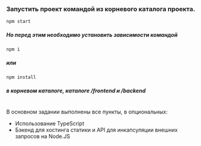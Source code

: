 ### Запустить проект командой из корневого каталога проекта.
```
npm start
```

##### Но перед этим необходимо установить зависимости командой
```
npm i
```  
##### или 
```
npm install
```
##### в корневом каталоге, каталоге /frontend и /backend
#
#
 В основном задании выполнены все пункты, 
в опциональных:
- Использование TypeScript
- Бэкенд для хостинга статики и API для инкапсуляции внешних запросов на Node.JS